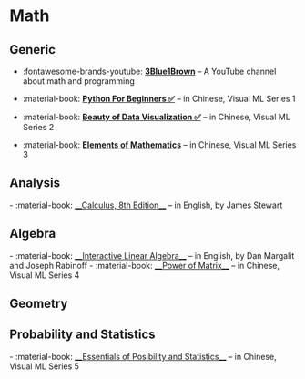 <!-- ---
comments: false
--- -->

# Math

## Generic

<div class="grid cards" markdown>

- :fontawesome-brands-youtube: <a href="https://www.youtube.com/@3blue1brown" target="_blank">__3Blue1Brown__</a> – A YouTube channel about math and programming

- :material-book: <a href="https://github.com/Visualize-ML/Book1_Python-For-Beginners" target="_blank">__Python For Beginners ✅__</a> – in Chinese, Visual ML Series 1

- :material-book: <a href="https://github.com/Visualize-ML/Book2_Beauty-of-Data-Visualization" target="_blank">__Beauty of Data Visualization ✅__</a> – in Chinese, Visual ML Series 2

- :material-book: <a href="https://github.com/Visualize-ML/Book3_Elements-of-Mathematics" target="_blank">__Elements of Mathematics__</a> – in Chinese, Visual ML Series 3

</div>

## Analysis
<div class="grid cards" markdown>
- :material-book: <a href="https://github.com/vortexmethods/Stewart" target="_blank">__Calculus, 8th Edition__</a> – in English, by James Stewart
</div>

## Algebra

<div class="grid cards" markdown>
- :material-book: <a href="https://textbooks.math.gatech.edu/ila/" target="_blank">__Interactive Linear Algebra__</a> – in English, by Dan Margalit and Joseph Rabinoff
- :material-book: <a href="https://github.com/Visualize-ML/Book4_Power-of-Matrix" target="_blank">__Power of Matrix__</a> – in Chinese, Visual ML Series 4
</div>

## Geometry

## Probability and Statistics

<div class="grid cards" markdown>
- :material-book: <a href="https://github.com/Visualize-ML/Book5_Essentials-of-Probability-and-Statistics" target="_blank">__Essentials of Posibility and Statistics__</a> – in Chinese, Visual ML Series 5
</div>
